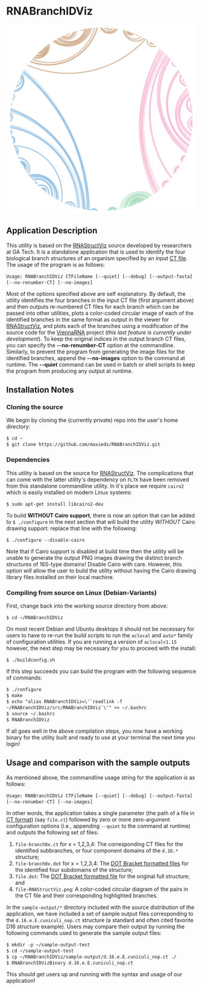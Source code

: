# RNABranchIDViz

<center>
<img src="https://github.com/maxieds/RNABranchIDViz/blob/master/images/d.16.e.E.cuniculi_nop-RNAStructViz.png" width="500" />
</center>

## Application Description

This utility is based on the [RNAStructViz](https://github.com/gtDMMB/RNAStructViz) source developed by 
researchers at GA Tech. It is a standalone application that is used to identify the four biological 
branch structures of an organism specified by an input 
[CT file](https://rna.urmc.rochester.edu/Text/File_Formats.html#CT). 
The usage of the program is as follows: 
```
Usage: RNABranchIDViz CTFileName [--quiet] [--debug] [--output-fasta] [--no-renumber-CT] [--no-images]
```
Most of the options specified above are self explanatory. By default, the utility identifies the four 
branches in the input CT file (first argument above) and then outputs re-numbered CT files for each 
branch which can be passed into other utilities, plots a color-coded circular image of each of the 
identified branches in the same format as output in the viewer for 
[RNAStructViz](https://github.com/gtDMMB/RNAStructViz), and plots each of the branches using a modification of 
the source code for the [ViennaRNA](https://www.tbi.univie.ac.at/RNA/) project (*this last feature is currently 
under development*). To keep the original indices in the output branch CT files, you can specify the 
**--no-renumber-CT** option at the commandline. Similarly, to prevent the program from generating the image files 
for the identified branches, append the **--no-images** option to the command at runtime. The 
**--quiet** command can be used in batch or shell scripts to keep the program from producing any output at runtime. 

## Installation Notes

### Cloning the source

We begin by cloning the (currently private) repo into the user's home directory:
```
$ cd ~
$ git clone https://github.com/maxieds/RNABranchIDViz.git
```

### Dependencies 

This utility is based on the source for [RNAStructViz](https://github.com/gtDMMB/RNAStructViz). 
The complications that can come with the latter utility's dependency on ``FLTK`` have been 
removed from this standalone commandline utility. In it's place we require ``cairo2`` which is 
easily installed on modern Linux systems:
```
$ sudo apt-get install libcairo2-dev
``` 
To build **WITHOUT Cairo support**, there is now an option that can be added to ``$ ./configure`` in the 
next section that will build the utility *WITHOUT* Cairo drawing support: replace that line with the 
following:
```
$ ./configure --disable-cairo
```
Note that if Cairo support is disabled at build time then the utility will be unable to generate the 
output PNG images drawing the distinct branch structures of 16S-type domains! Disable Cairo with care. 
However, this option *will* allow the user to build the utility without having the Cairo 
drawing library files installed on their local machine. 

### Compiling from source on Linux (Debian-Variants)

First, change back into the working source directory from above:
```
$ cd ~/RNABranchIDViz
```
On most recent Debian and Ubuntu desktops it should not be necessary for users to have to 
re-run the build scripts to run the ``aclocal`` and ``auto*`` family of configuration 
utilities. If you are running a version of ``aclocal<1.15`` however, the next step may be 
necessary for you to proceed with the install:
```
$ ./buildconfig.sh
```
If this step succeeds you can build the program with the following sequence of commands:
```
$ ./configure
$ make
$ echo "alias RNABranchIDViz=\'`readlink -f ~/RNABranchIDViz/src/RNABranchIDViz`\'" >> ~/.bashrc
$ source ~/.bashrc
$ RNABranchIDViz
``` 
If all goes well in the above compilation steps, you now have a working binary for the 
utility built and ready to use at your terminal the next time you login!

## Usage and comparison with the sample outputs

As mentioned above, the commandline usage string for the application is as follows: 
```
Usage: RNABranchIDViz CTFileName [--quiet] [--debug] [--output-fasta] [--no-renumber-CT] [--no-images]
```
In other words, the application takes a single parameter 
(the path of a file in [CT format](https://rna.urmc.rochester.edu/Text/File_Formats.html#CT)) (say ``file.ct``) 
followed by zero or more zero-argument configuration options (i.e., appending ``--quiet`` to the command at runtime) and 
outputs the following set of files:
1. ``file-branch0x.ct`` for x = 1,2,3,4: The corresponding CT files for the identified subbranches, or four 
   component domains of the ``d.16.*`` structure; 
2. ``file-branch0x.dot`` for x = 1,2,3,4: The 
[DOT Bracket formatted files](https://rna.urmc.rochester.edu/Text/File_Formats.html#DotBracket) 
for the identified four subdomains of the structure; 
3. ``file.dot``: The [DOT Bracket formatted file](https://rna.urmc.rochester.edu/Text/File_Formats.html#DotBracket) for the 
original full structure; and 
4. ``file-RNAStructViz.png``: A color-coded circular diagram of the pairs in the CT file and their corresponding 
highlighted branches. 

In the ``sample-output/*`` directory included with the source distribution of the application, we have included 
a set of sample output files corresponding to the ``d.16.e.E.cuniculi_nop.ct`` structure (a standard and often cited 
favorite D16 structure example). Users may compare their output by running the following commands used to generate the 
sample output files: 
```
$ mkdir -p ~/sample-output-test
$ cd ~/sample-output-test
$ cp ~/RNABranchIDViz/sample-output/d.16.e.E.cuniculi_nop.ct ./
$ RNABranchIDVizBinary d.16.e.E.cuniculi_nop.ct
```
This should get users up and running with the syntax and usage of our application! 
